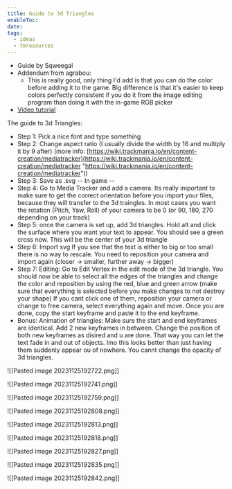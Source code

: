 ```yaml
---
title: Guide to 3d Triangles
enableToc: 
date: 
tags:
  - ideas
  - tmresources
---
```

- Guide by Sqweegal
- Addendum from agrabou:
	- This is really good, only thing I'd add is that you can do the color before adding it to the game. Big difference is that it's easier to keep colors perfectly consistent if you do it from the image editing program than doing it with the in-game RGB picker
- [Video tutorial](https://youtu.be/5o67Zl2Dp4k?si=gvnPiEXIyT2vg-YM)

The guide to 3d Triangles:

- Step 1: Pick a nice font and type something 
- Step 2: Change aspect ratio (I usually divide the width by 16 and multiply it by 9 after) (more info: [https://wiki.trackmania.io/en/content-creation/mediatracker](https://wiki.trackmania.io/en/content-creation/mediatracker "https://wiki.trackmania.io/en/content-creation/mediatracker")) 
- Step 3: Save as .svg -- In game -- 
- Step 4: Go to Media Tracker and add a camera. Its really important to make sure to get the correct orientation before you import your files, because they will transfer to the 3d traingles. In most cases you want the rotation (Pitch, Yaw, Roll) of your camera to be 0 (or 90, 180, 270 depending on your track) 
- Step 5: once the camera is set up, add 3d triangles. Hold alt and click the surface where you want your text to appear. You should see a green cross now. This will be the center of your 3d triangle 
- Step 6: Import svg If you see that the text is either to big or too small there is no way to rescale. You need to reposition your camera and import again (closer -> smaller, further away -> bigger) 
- Step 7: Editing: Go to Edit Vertex in the edit mode of the 3d triangle. You should now be able to select all the edges of the triangles and change the color and reposition by using the red, blue and green arrow (make sure that everything is selected before you make changes to not destroy your shape) If you cant click one of them, reposition your camera or change to free camera, select everything again and move. Once you are done, copy the start keyframe and paste it to the end keyframe. 
- Bonus: Animation of triangles: Make sure the start and end keyframes are identical. Add 2 new keyframes in between. Change the position of both new keyframes as disired and u are done. That way you can let the text fade in and out of objects. Imo this looks better than just having them suddenly appear ou of nowhere. You cannt change the opacity of 3d triangles.

![[Pasted image 20231125192722.png]]

![[Pasted image 20231125192741.png]]

![[Pasted image 20231125192759.png]]

![[Pasted image 20231125192808.png]]

![[Pasted image 20231125192813.png]]

![[Pasted image 20231125192818.png]]

![[Pasted image 20231125192827.png]]

![[Pasted image 20231125192835.png]]

![[Pasted image 20231125192842.png]]